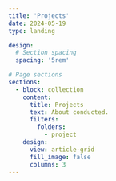 ```yaml
---
title: 'Projects'
date: 2024-05-19
type: landing

design:
  # Section spacing
  spacing: '5rem'

# Page sections
sections:
  - block: collection
    content:
      title: Projects
      text: About conducted.
      filters:
        folders:
          - project
    design:
      view: article-grid
      fill_image: false
      columns: 3
---
```

